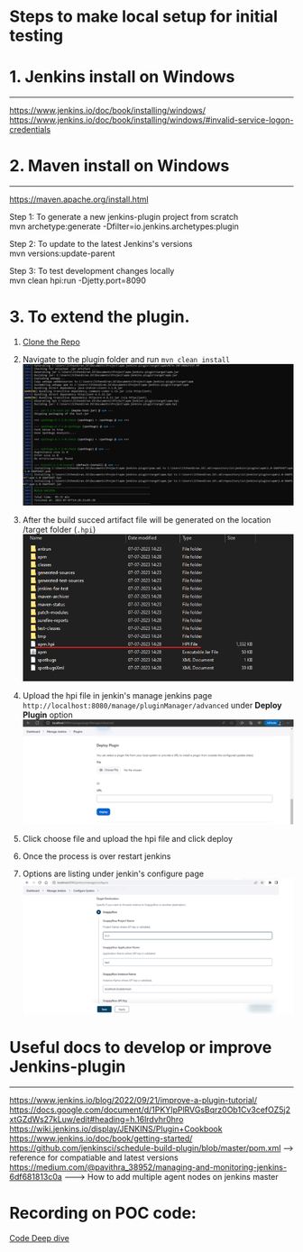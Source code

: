 # Steps to make local setup for initial testing
# 1. Jenkins install on Windows
--------------------------------
https://www.jenkins.io/doc/book/installing/windows/  
https://www.jenkins.io/doc/book/installing/windows/#invalid-service-logon-credentials  


# 2. Maven install on Windows  
---------------------------------
https://maven.apache.org/install.html  

Step 1: To generate a new jenkins-plugin project from scratch  
mvn archetype:generate -Dfilter=io.jenkins.archetypes:plugin  

Step 2: To update to the latest Jenkins's versions  
mvn versions:update-parent  

Step 3: To test development changes locally  
mvn clean hpi:run -Djetty.port=8090  
# 3. To extend the plugin.
  1. [Clone the Repo](https://github.com/maplelabs/apm-jenkins-plugin) 

  2. Navigate to the plugin folder and run `mvn clean install`
  ![build](images/build.png)

  3. After the build succed artifact file will be generated on the location /target  folder (`.hpi`)
  ![target](images/artifact.png)

  4. Upload the hpi file in jenkin's manage jenkins page `http://localhost:8080/manage/pluginManager/advanced` under **Deploy Plugin** option
  ![deploy](images/deploy_page.png)

  5. Click choose file and upload the hpi file and click deploy

  6. Once the process is over restart jenkins

  7. Options are listing under jenkin's configure page
  ![apm](images/apmJenkinsPluginConfiguration.png)

# Useful docs to develop or improve Jenkins-plugin  
---------------------------------------------------  
https://www.jenkins.io/blog/2022/09/21/improve-a-plugin-tutorial/  
https://docs.google.com/document/d/1PKYIpPlRVGsBqrz0Ob1Cv3cefOZ5j2xtGZdWs27kLuw/edit#heading=h.16lrdvhr0hro  
https://wiki.jenkins.io/display/JENKINS/Plugin+Cookbook  
https://www.jenkins.io/doc/book/getting-started/  
https://github.com/jenkinsci/schedule-build-plugin/blob/master/pom.xml  --> reference for compatiable and latest versions
https://medium.com/@pavithra_38952/managing-and-monitoring-jenkins-6df681813c0a  ---> How to add multiple agent nodes on jenkins master

# Recording on POC code:
[Code Deep dive](https://maplelabsblr-my.sharepoint.com/:v:/g/personal/bhagavad_geetha_maplelabs_com/EfH9q6bkdgJAkm2CF9Xh2SAB2ITehBjhNao7qsmOREm2aw?e=Zhd4Yu)

